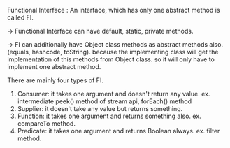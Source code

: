 
Functional Interface : An interface, which has only one abstract method is called FI.

-> Functional Interface can have default, static, private methods.

-> FI can additionally have Object class methods as abstract methods also.(equals, hashcode, toString). because the implementing class will get the implementation of this methods from Object class. so it will only have to implement one abstract method.

There are mainly four types of FI.
1. Consumer: it takes one argument and doesn't return any value. ex. intermediate peek() method of stream api, forEach() method
2. Supplier: it doesn't take any value but returns something.
3. Function: it takes one argument and returns something also. ex. compareTo method.
4. Predicate: it takes one argument and returns Boolean always. ex. filter method.